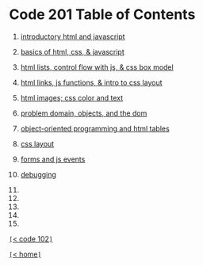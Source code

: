 # Code 201 Table of Contents

1. [introductory html and javascript](class-01.md)

2. [basics of html, css, & javascript](class-02.md)

3. [html lists, control flow with js, & css box model](class-03.md)

4. [html links, js functions, & intro to css layout](class-04.md)

5. [html images; css color and text](class-05.md)

6. [problem domain, objects, and the dom](class-06.md)

7. [object-oriented programming and html tables](class-07.md)

8. [css layout](class-08.md)

9. [forms and js events](class-09.md)

10. [debugging](class-10.md)

11. 

12. 

13. 

14. 

15. 

[`[`< code 102`]`](code102.md)

[`[`< home`]`](README.md)
